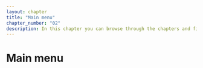```yaml
---
layout: chapter
title: "Main menu"
chapter_number: "02"
description: In this chapter you can browse through the chapters and find what you need.
---
```


# Main menu

<ChaptersList :chapters="$chapters" />
